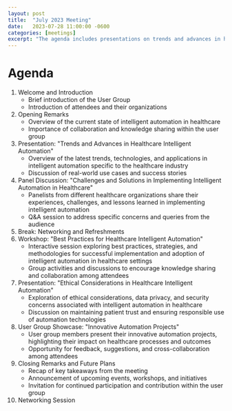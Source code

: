 ```yaml
---
layout: post
title:  "July 2023 Meeting"
date:   2023-07-28 11:00:00 -0600
categories: [meetings]
excerpt: "The agenda includes presentations on trends and advances in healthcare automation, panel discussions on implementation challenges and best practices, and a user group showcase of innovative automation projects. The meeting also emphasizes ethical considerations, networking opportunities, and future plans for continued collaboration and knowledge exchange within the user group."
---
```


# Agenda
1. Welcome and Introduction
    - Brief introduction of the User Group
    - Introduction of attendees and their organizations
2. Opening Remarks
    - Overview of the current state of intelligent automation in healthcare
    - Importance of collaboration and knowledge sharing within the user group
3. Presentation: "Trends and Advances in Healthcare Intelligent Automation"
    - Overview of the latest trends, technologies, and applications in intelligent automation specific to the healthcare industry
    - Discussion of real-world use cases and success stories
4. Panel Discussion: "Challenges and Solutions in Implementing Intelligent Automation in Healthcare"
    - Panelists from different healthcare organizations share their experiences, challenges, and lessons learned in implementing intelligent automation
    - Q&A session to address specific concerns and queries from the audience
5. Break: Networking and Refreshments
6. Workshop: "Best Practices for Healthcare Intelligent Automation"
    - Interactive session exploring best practices, strategies, and methodologies for successful implementation and adoption of intelligent automation in healthcare settings
    - Group activities and discussions to encourage knowledge sharing and collaboration among attendees
7. Presentation: "Ethical Considerations in Healthcare Intelligent Automation"
    - Exploration of ethical considerations, data privacy, and security concerns associated with intelligent automation in healthcare
    - Discussion on maintaining patient trust and ensuring responsible use of automation technologies
8. User Group Showcase: "Innovative Automation Projects"
    - User group members present their innovative automation projects, highlighting their impact on healthcare processes and outcomes
    - Opportunity for feedback, suggestions, and cross-collaboration among attendees
9. Closing Remarks and Future Plans
    - Recap of key takeaways from the meeting
    - Announcement of upcoming events, workshops, and initiatives
    - Invitation for continued participation and contribution within the user group
10. Networking Session

